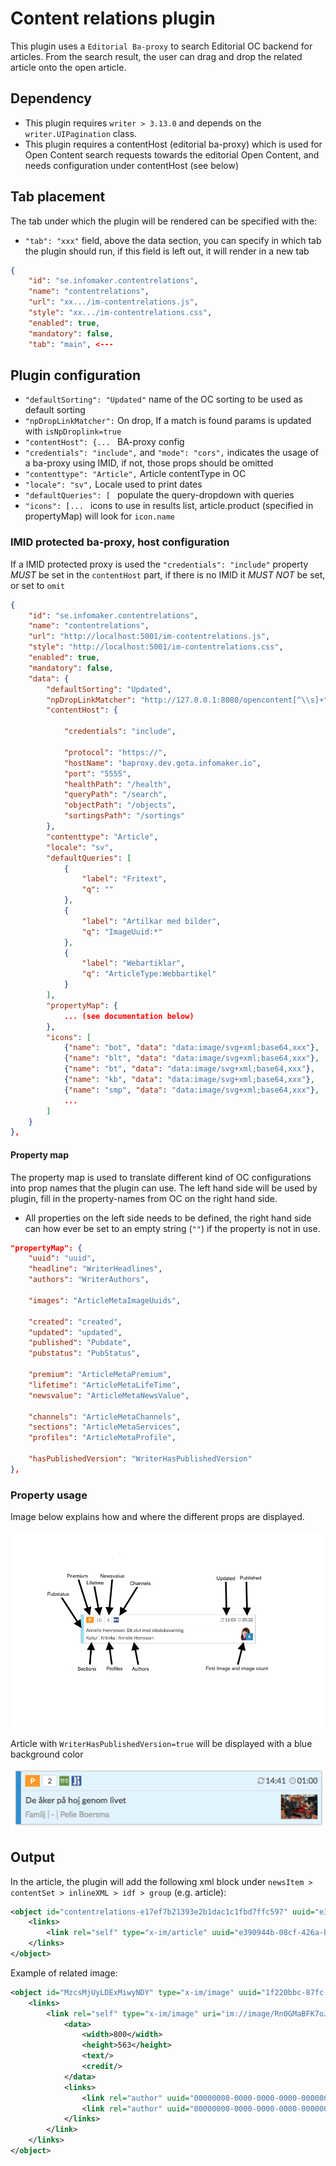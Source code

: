 # Content relations plugin

This plugin uses a `Editorial Ba-proxy` to search Editorial OC backend for articles. From the search result, the
user can drag and drop the related article onto the open article.

## Dependency

- This plugin requires `writer > 3.13.0` and depends on the `writer.UIPagination` class.
- This plugin requires a contentHost (editorial ba-proxy) which is used for Open Content search requests towards the editorial Open Content, and needs configuration under contentHost (see below)

## Tab placement
The tab under which the plugin will be rendered can be specified with the:

- `"tab": "xxx"` field, above the data section, you can specify in which tab the plugin should run, if this field is left out, it will render in a new tab

```json
{
    "id": "se.infomaker.contentrelations",
    "name": "contentrelations",
    "url": "xx.../im-contentrelations.js",
    "style": "xx.../im-contentrelations.css",
    "enabled": true,
    "mandatory": false,
    "tab": "main", <---
```

## Plugin configuration

- `"defaultSorting": "Updated"` name of the OC sorting to be used as default sorting
- `"npDropLinkMatcher":` On drop, If a match is found params is updated with `isNpDroplink=true`
- `"contentHost": {... ` BA-proxy config
- `"credentials": "include",` and `"mode": "cors",` indicates the usage of a ba-proxy using IMID, if not, those props should be omitted
- `"contenttype": "Article",` Article contentType in OC
- `"locale": "sv",` Locale used to print dates
- `"defaultQueries": [ ` populate the query-dropdown with queries
- `"icons": [... ` icons to use in results list, article.product (specified in propertyMap) will look for `icon.name`

### IMID protected ba-proxy, host configuration

If a IMID protected proxy is used the `"credentials": "include"` property *MUST* be set in the `contentHost` part, if there is no IMID it *MUST NOT* be set, or set to `omit`

```json
{
    "id": "se.infomaker.contentrelations",
    "name": "contentrelations",
    "url": "http://localhost:5001/im-contentrelations.js",
    "style": "http://localhost:5001/im-contentrelations.css",
    "enabled": true,
    "mandatory": false,
    "data": {
        "defaultSorting": "Updated",
        "npDropLinkMatcher": "http://127.0.0.1:8080/opencontent[^\\s]+",
        "contentHost": {

            "credentials": "include",

            "protocol": "https://",
            "hostName": "baproxy.dev.gota.infomaker.io",
            "port": "5555",
            "healthPath": "/health",
            "queryPath": "/search",
            "objectPath": "/objects",
            "sortingsPath": "/sortings"
        },
        "contenttype": "Article",
        "locale": "sv",
        "defaultQueries": [
            {
                "label": "Fritext",
                "q": ""
            },
            {
                "label": "Artilkar med bilder",
                "q": "ImageUuid:*"
            },
            {
                "label": "Webartiklar",
                "q": "ArticleType:Webbartikel"
            }
        ],
        "propertyMap": {
            ... (see documentation below)
        },
        "icons": [
            {"name": "bot", "data": "data:image/svg+xml;base64,xxx"},
            {"name": "blt", "data": "data:image/svg+xml;base64,xxx"},
            {"name": "bt", "data": "data:image/svg+xml;base64,xxx"},
            {"name": "kb", "data": "data:image/svg+xml;base64,xxx"},
            {"name": "smp", "data": "data:image/svg+xml;base64,xxx"},
            ...
        ]
    }
},
```

#### Property map

The property map is used to translate different kind of OC configurations into prop names that the plugin can use.
The left hand side will be used by plugin, fill in the property-names from OC on the right hand side.

- All properties on the left side needs to be defined, the right hand side can how ever be set to an empty string (`""`) if the property is not in use.

```json
"propertyMap": {
    "uuid": "uuid",
    "headline": "WriterHeadlines",
    "authors": "WriterAuthors",

    "images": "ArticleMetaImageUuids",

    "created": "created",
    "updated": "updated",
    "published": "Pubdate",
    "pubstatus": "PubStatus",

    "premium": "ArticleMetaPremium",
    "lifetime": "ArticleMetaLifeTime",
    "newsvalue": "ArticleMetaNewsValue",

    "channels": "ArticleMetaChannels",
    "sections": "ArticleMetaServices",
    "profiles": "ArticleMetaProfile",

    "hasPublishedVersion": "WriterHasPublishedVersion"
},
```

### Property usage

Image below explains how and where the different props are displayed.

![PropertyMappings](propertymap.png)

Article with `WriterHasPublishedVersion=true` will be displayed with a blue background color

![WriterHasPublishedVersion](haspublishedversion.png)

## Output

In the article, the plugin will add the following xml block under `newsItem > contentSet > inlineXML > idf > group`
(e.g. article):

```xml
<object id="contentrelations-e17ef7b21393e2b1dac1c1fbd7ffc597" uuid="e390944b-08cf-426a-b4bd-ea0b9b28a4dc" title="Test article" type="x-im/link">
    <links>
        <link rel="self" type="x-im/article" uuid="e390944b-08cf-426a-b4bd-ea0b9b28a4dc"/>
    </links>
</object>
```

Example of related image:

```xml
<object id="MzcsMjUyLDExMiwyNDY" type="x-im/image" uuid="1f220bbc-87fc-5b73-ab1a-c474ab71d026">
    <links>
        <link rel="self" type="x-im/image" uri="im://image/Rn0GMaBFK7oJyCTdAhcc0-TmZcI.jpg" uuid="1f220bbc-87fc-5b73-ab1a-c474ab71d026">
            <data>
                <width>800</width>
                <height>563</height>
                <text/>
                <credit/>
            </data>
            <links>
                <link rel="author" uuid="00000000-0000-0000-0000-000000000000" title="Photographer: Jean-Jacques Serol" type="x-im/author"/>
                <link rel="author" uuid="00000000-0000-0000-0000-000000000000" title="Photographer: Jean-Jacques Serol/Pepite Photography" type="x-im/author"/>
            </links>
        </link>
    </links>
</object>
```
